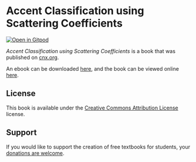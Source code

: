 # Accent Classification using Scattering Coefficients

[![Open in Gitpod](https://gitpod.io/button/open-in-gitpod.svg)](https://gitpod.io/from-referrer/)

_Accent Classification using Scattering Coefficients_ is a book that was published on [cnx.org](https://cnx.org/).

An ebook can be downloaded [here](https://github.com/cnx-user-books/cnxbook-accent-classification-using-scattering-coefficients/releases/latest), and the book can be viewed online [here](https://github.com/cnx-user-books/cnxbook-accent-classification-using-scattering-coefficients/releases/latest).

## License
This book is available under the [Creative Commons Attribution License](./LICENSE) license.

## Support
If you would like to support the creation of free textbooks for students, your [donations are welcome](https://riceconnect.rice.edu/donation/support-openstax-banner).
